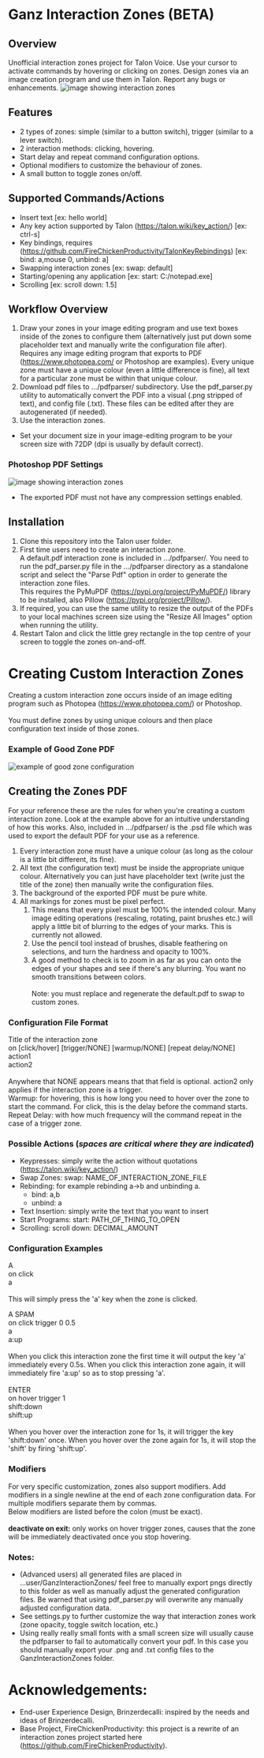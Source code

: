# Ganz Interaction Zones (BETA)

## Overview
Unofficial interaction zones project for Talon Voice. Use your cursor to activate commands by hovering or clicking on zones. Design zones via an image creation program and use them in Talon. Report any bugs or enhancements.
![image showing interaction zones](https://ganthefan.com/images/zones.gif)

## Features
* 2 types of zones: simple (similar to a button switch), trigger (similar to a lever switch).
* 2 interaction methods: clicking, hovering.
* Start delay and repeat command configuration options.
* Optional modifiers to customize the behaviour of zones.
* A small button to toggle zones on/off.

## Supported Commands/Actions
* Insert text [ex: hello world]
* Any key action supported by Talon (https://talon.wiki/key_action/) [ex: ctrl-s]
* Key bindings, requires (https://github.com/FireChickenProductivity/TalonKeyRebindings) [ex: bind: a,mouse 0, unbind: a]
* Swapping interaction zones [ex: swap: default]
* Starting/opening any application [ex: start: C:/notepad.exe]
* Scrolling [ex: scroll down: 1.5]

## Workflow Overview
1. Draw your zones in your image editing program and use text boxes inside of the zones to configure them (alternatively just put down some placeholder text and manually write the configuration file after). Requires any image editing program that exports to PDF (https://www.photopea.com/ or Photoshop are examples). Every unique zone must have a unique colour (even a little difference is fine), all text for a particular zone must be within that unique colour.
2. Download pdf files to …/pdfparser/ subdirectory. Use the pdf_parser.py utility to automatically convert the PDF into a visual (.png stripped of text), and config file (.txt). These files can be edited after they are autogenerated (if needed).
3. Use the interaction zones.
* Set your document size in your image-editing program to be your screen size with 72DP (dpi is usually by default correct).
### Photoshop PDF Settings
![image showing interaction zones](https://ganthefan.com/images/pss.png)
* The exported PDF must not have any compression settings enabled.

## Installation
1. Clone this repository into the Talon user folder.
2. First time users need to create an interaction zone. 
<br>A default.pdf interaction zone is included in .../pdfparser/. You need to run the pdf_parser.py file in the .../pdfparser directory as a standalone script and select the "Parse Pdf" option in order to generate the interaction zone files. 
<br>This requires the PyMuPDF (https://pypi.org/project/PyMuPDF/) library to be installed, also Pillow (https://pypi.org/project/Pillow/).
3. If required, you can use the same utility to resize the output of the PDFs to your local machines screen size using the "Resize All Images" option when running the utility.
4. Restart Talon and click the little grey rectangle in the top centre of your screen to toggle the zones on-and-off.

# Creating Custom Interaction Zones
Creating a custom interaction zone occurs inside of an image editing program such as Photopea (https://www.photopea.com/) or Photoshop.<br /><br />
You must define zones by using unique colours and then place configuration text inside of those zones.

### Example of Good Zone PDF
![example of good zone configuration](https://ganthefan.com/images/zconfiguration.jpg)

## Creating the Zones PDF
For your reference these are the rules for when you're creating a custom interaction zone. Look at the example above for an intuitive understanding of how this works. Also, included in .../pdfparser/ is the .psd file which was used to export the default PDF for your use as a reference. 
1. Every interaction zone must have a unique colour (as long as the colour is a little bit different, its fine).
2. All text (the configuration text) must be inside the appropriate unique colour. Alternatively you can just have placeholder text (write just the title of the zone) then manually write the configuration files.
3. The background of the exported PDF must be pure white.
3. All markings for zones must be pixel perfect. 
	1. This means that every pixel must be 100% the intended colour. Many image editing operations (rescaling, rotating, paint brushes etc.) will apply a little bit of blurring to the edges of your marks. This is currently not allowed.
	2. Use the pencil tool instead of brushes, disable feathering on selections, and turn the hardness and opacity to 100%. 
	3. A good method to check is to zoom in as far as you can onto the edges of your shapes and see if there's any blurring. You want no smooth transitions between colors.<br /><br />
Note: you must replace and regenerate the default.pdf to swap to custom zones.

### Configuration File Format
Title of the interaction zone<br />
on [click/hover] [trigger/NONE] [warmup/NONE] [repeat delay/NONE]<br />
action1<br />
action2<br />
<br />
Anywhere that NONE appears means that that field is optional. action2 only applies if the interaction zone is a trigger.<br />
Warmup: for hovering, this is how long you need to hover over the zone to start the command. For click, this is the delay before the command starts.<br />
Repeat Delay: with how much frequency will the command repeat in the case of a trigger zone.

### Possible Actions (***spaces are critical where they are indicated***)
* Keypresses: simply write the action without quotations (https://talon.wiki/key_action/)
* Swap Zones: swap: NAME_OF_INTERACTION_ZONE_FILE
* Rebinding: for example rebinding a->b and unbinding a.
	* bind: a,b
	* unbind: a
* Text Insertion: simply write the text that you want to insert
* Start Programs: start: PATH_OF_THING_TO_OPEN
* Scrolling: scroll down: DECIMAL_AMOUNT

### Configuration Examples
A<br />
on click<br />
a<br />
<br />This will simply press the 'a' key when the zone is clicked.

A SPAM<br />
on click trigger 0 0.5<br />
a<br />
a:up<br />
<br />When you click this interaction zone the first time it will output the key 'a' immediately every 0.5s. When you click this interaction zone again, it will immediately fire 'a:up' so as to stop pressing 'a'.
<br />
<br />ENTER<br />
on hover trigger 1<br />
shift:down<br />
shift:up<br />
<br />When you hover over the interaction zone for 1s, it will trigger the key 'shift:down' once. When you hover over the zone again for 1s, it will stop the 'shift' by firing 'shift:up'.


### Modifiers
For very specific customization, zones also support modifiers. Add modifiers in a single newline at the end of each zone configuration data. For multiple modifiers separate them by commas.<br>
Below modifiers are listed before the colon (must be exact).<br><br>
<b>deactivate on exit:</b> only works on hover trigger zones, causes that the zone will be immediately deactivated once you stop hovering.


### Notes:
* (Advanced users) all generated files are placed in ...user/GanzInteractionZones/ feel free to manually export pngs directly to this folder as well as manually adjust the generated configuration files. Be warned that using pdf_parser.py will overwrite any manually adjusted configuration data.
* See settings.py to further customize the way that interaction zones work (zone opacity, toggle switch location, etc.)
* Using really really small fonts with a small screen size will usually cause the pdfparser to fail to automatically convert your pdf. In this case you should manually export your .png and .txt config files to the GanzInteractionZones folder.

# Acknowledgements:
* End-user Experience Design, Brinzerdecalli: inspired by the needs and ideas of Brinzerdecalli.
* Base Project, FireChickenProductivity: this project is a rewrite of an interaction zones project started here (https://github.com/FireChickenProductivity).
